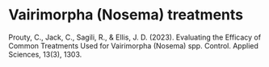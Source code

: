 # Vairimorpha (Nosema) treatments
Prouty, C., Jack, C., Sagili, R., & Ellis, J. D. (2023). Evaluating the Efficacy of Common Treatments Used for Vairimorpha (Nosema) spp. Control. Applied Sciences, 13(3), 1303.
